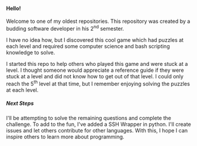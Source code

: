 #### Hello!

Welcome to one of my oldest repositories.
This repository was created by a budding software developer in his 2<sup>nd</sup> semester.

I have no idea how, but I discovered this cool game which had puzzles at each level and required some computer science and bash scripting knowledge to solve.

I started this repo to help others who played this game and were stuck at a level. I thought someone would appreciate a reference guide if they were stuck at a level and did not know how to get out of that level. I could only reach the 5<sup>th</sup> level at that time, but I remember enjoying solving the puzzles at each level.

##### Next Steps
I'll be attempting to solve the remaining questions and complete the challenge. To add to the fun, I've added a SSH Wrapper in python. I'll create issues and let others contribute for other languages. With this, I hope I can inspire others to learn more about programming.